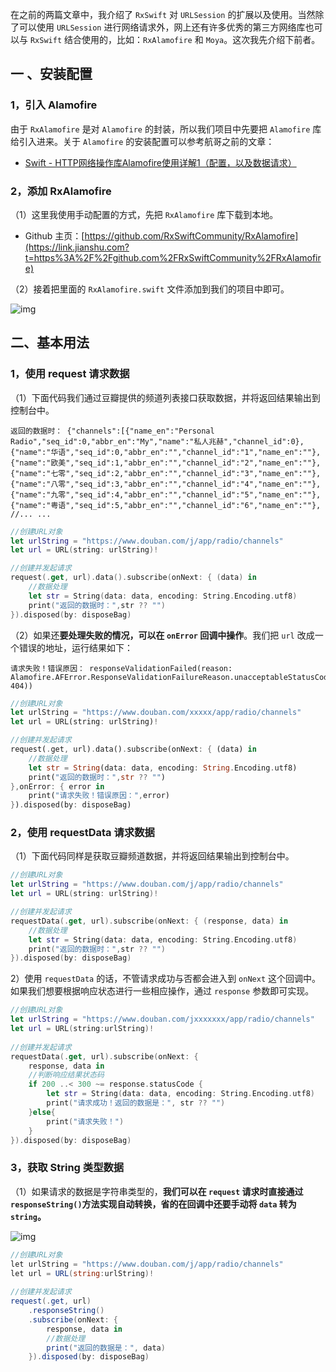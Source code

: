 在之前的两篇文章中，我介绍了 `RxSwift` 对 `URLSession` 的扩展以及使用。当然除了可以使用 `URLSession` 进行网络请求外，网上还有许多优秀的第三方网络库也可以与 `RxSwift` 结合使用的，比如：`RxAlamofire` 和 `Moya`。这次我先介绍下前者。

## 一 、安装配置

### 1，引入 Alamofire

由于 `RxAlamofire` 是对 `Alamofire` 的封装，所以我们项目中先要把 `Alamofire` 库给引入进来。关于 `Alamofire` 的安装配置可以参考航哥之前的文章：

- [Swift - HTTP网络操作库Alamofire使用详解1（配置，以及数据请求）](https://link.jianshu.com?t=https%3A%2F%2Fwww.hangge.com%2Fblog%2Fcache%2Fdetail_970.html)

### 2，添加 RxAlamofire

（1）这里我使用手动配置的方式，先把 `RxAlamofire` 库下载到本地。

- Github 主页：[https://github.com/RxSwiftCommunity/RxAlamofire](https://link.jianshu.com?t=https%3A%2F%2Fgithub.com%2FRxSwiftCommunity%2FRxAlamofire) 

（2）接着把里面的 `RxAlamofire.swift` 文件添加到我们的项目中即可。

![img](https:////upload-images.jianshu.io/upload_images/3788243-5af30fb74ba61cd4.png?imageMogr2/auto-orient/strip|imageView2/2/w/267)

## 二、基本用法

### 1，使用 request 请求数据

（1）下面代码我们通过豆瓣提供的频道列表接口获取数据，并将返回结果输出到控制台中。

```
返回的数据时： {"channels":[{"name_en":"Personal Radio","seq_id":0,"abbr_en":"My","name":"私人兆赫","channel_id":0},{"name":"华语","seq_id":0,"abbr_en":"","channel_id":"1","name_en":""},{"name":"欧美","seq_id":1,"abbr_en":"","channel_id":"2","name_en":""},{"name":"七零","seq_id":2,"abbr_en":"","channel_id":"3","name_en":""},{"name":"八零","seq_id":3,"abbr_en":"","channel_id":"4","name_en":""},{"name":"九零","seq_id":4,"abbr_en":"","channel_id":"5","name_en":""},{"name":"粤语","seq_id":5,"abbr_en":"","channel_id":"6","name_en":""},
//... ...
```



```swift
//创建URL对象
let urlString = "https://www.douban.com/j/app/radio/channels"
let url = URL(string: urlString)!

//创建并发起请求
request(.get, url).data().subscribe(onNext: { (data) in
    //数据处理
    let str = String(data: data, encoding: String.Encoding.utf8)
    print("返回的数据时：",str ?? "")
}).disposed(by: disposeBag)
```



（2）如果还**要处理失败的情况，可以在 `onError` 回调中操作**。我们把 `url` 改成一个错误的地址，运行结果如下：

```
请求失败！错误原因： responseValidationFailed(reason: Alamofire.AFError.ResponseValidationFailureReason.unacceptableStatusCode(code: 404))
```



```rust
//创建URL对象
let urlString = "https://www.douban.com/xxxxx/app/radio/channels"
let url = URL(string: urlString)!

//创建并发起请求
request(.get, url).data().subscribe(onNext: { (data) in
    //数据处理
    let str = String(data: data, encoding: String.Encoding.utf8)
    print("返回的数据时：",str ?? "")
},onError: { error in
    print("请求失败！错误原因：",error)
}).disposed(by: disposeBag)
```

### 2，使用 requestData 请求数据

（1）下面代码同样是获取豆瓣频道数据，并将返回结果输出到控制台中。

```swift
//创建URL对象
let urlString = "https://www.douban.com/j/app/radio/channels"
let url = URL(string: urlString)!

//创建并发起请求
requestData(.get, url).subscribe(onNext: { (response, data) in
    //数据处理
    let str = String(data: data, encoding: String.Encoding.utf8)
    print("返回的数据时：",str ?? "")
}).disposed(by: disposeBag)
```

2）使用 `requestData` 的话，不管请求成功与否都会进入到 `onNext` 这个回调中。如果我们想要根据响应状态进行一些相应操作，通过 `response` 参数即可实现。

```swift
//创建URL对象
let urlString = "https://www.douban.com/jxxxxxxx/app/radio/channels"
let url = URL(string:urlString)!
 
//创建并发起请求
requestData(.get, url).subscribe(onNext: {
    response, data in
    //判断响应结果状态码
    if 200 ..< 300 ~= response.statusCode {
        let str = String(data: data, encoding: String.Encoding.utf8)
        print("请求成功！返回的数据是：", str ?? "")
    }else{
        print("请求失败！")
    }
}).disposed(by: disposeBag)
```

### 3，获取 String 类型数据

（1）如果请求的数据是字符串类型的，**我们可以在 `request` 请求时直接通过 `responseString()`方法实现自动转换，省的在回调中还要手动将 `data` 转为 `string`。**

![img](https:////upload-images.jianshu.io/upload_images/3788243-82c386d96d1fa6c6.png?imageMogr2/auto-orient/strip|imageView2/2/w/541)

```csharp
//创建URL对象
let urlString = "https://www.douban.com/j/app/radio/channels"
let url = URL(string:urlString)!
 
//创建并发起请求
request(.get, url)
    .responseString()
    .subscribe(onNext: {
        response, data in
        //数据处理
        print("返回的数据是：", data)
    }).disposed(by: disposeBag)
```